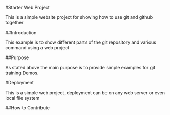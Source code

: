 #Starter Web Project

This is a simple website project for showing how to use git and github together

##Introduction

This example is to show different parts of the git repository and various command using a web project 

##Purpose

As stated above the main purpose is to provide simple examples for git training Demos.

#Deployment

This is a simple web project, deployment can be on any web server or even local file system

##How to Contribute
